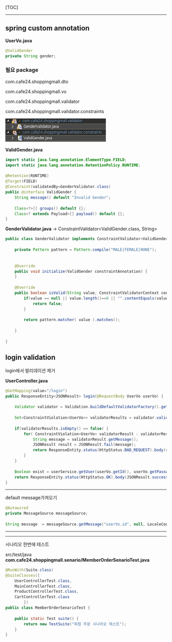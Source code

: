 [TOC]

---



 ## spring custom annotation

**UserVo.java**

```java
@ValidGender
private String gender;
```



### 필요 package

com.cafe24.shoppingmall.dto

com.cafe24.shoppingmall.vo

com.cafe24.shoppingmall.validator

com.cafe24.shoppingmall.validator.constraints

![1563154713438](assets/1563154713438.png)

**ValidGender.java**

```java
import static java.lang.annotation.ElementType.FIELD;
import static java.lang.annotation.RetentionPolicy.RUNTIME;

@Retention(RUNTIME)
@Target(FIELD)
@Constraint(validatedBy=GenderValidator.class)
public @interface ValidGender {
    String message() default "Invalid Gender";

    Class<?>[] groups() default {};
    Class<? extends Payload>[] payload() default {};
}
```



**GenderValidator.java**  -> ConstraintValidator<ValidGender.class, String>

```java
public class GenderValidator implements ConstraintValidator<ValidGender, String> {

    private Pattern pattern = Pattern.compile("MALE|FEMALE|NONE");


    @Override
    public void initialize(ValidGender constraintAnnotation) {
    }

    @Override
    public boolean isValid(String value, ConstraintValidatorContext context) {
        if(value == null || value.length()==0 || "".contentEquals(value)) {
            return false;
        }

        return pattern.matcher( value ).matches();

    }

}
```





## login validation

login에서 발리데이션 제거

**UserController.java**

```java
@GetMapping(value="/login") 
public ResponseEntity<JSONResult> login(@RequestBody UserVo userVo) {

    Validator validator = Validation.buildDefaultValidatorFactory().getValidator();

    Set<ConstraintViolation<UserVo>> validatorResults = validator.validateProperty(userVo, "id");

    if(validatorResults.isEmpty() == false) {
        for( ConstraintViolation<UserVo> validatorResult : validatorResults ) {
            String message = validatorResult.getMessage();
            JSONResult result = JSONResult.fail(message);
            return ResponseEntity.status(HttpStatus.BAD_REQUEST).body(result);				
        }
    }

    Boolean exist = userService.getUser(userVo.getId(), userVo.getPassword());
    return ResponseEntity.status(HttpStatus.OK).body(JSONResult.success(exist));
} 
```

---

default message가져오기

```java
@Autowired
private MessageSource messageSource;

String message  = messageSource.getMessage("userVo.id", null, LocaleContextHolder.getLocale());
```

---



---

시나리오 한번에 테스트

src/test/java **com.cafe24.shoppingmall.senario/MemberOrderSenarioTest.java**

```java
@RunWith(Suite.class)
@SuiteClasses({
    UserControllerTest.class,
    MainControllerTest.class,
    ProductControllerTest.class,
    CartControllerTest.class
        })
public class MemberOrderSenarioTest {

    public static Test suite() {
        return new TestSuite("회원 주문 시나리오 테스트");
    }
}
```



























